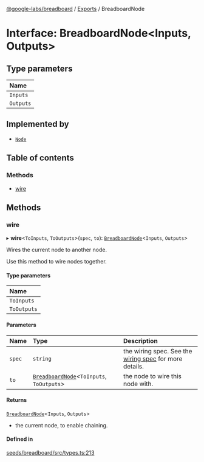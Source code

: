 [@google-labs/breadboard](../README.md) / [Exports](../modules.md) / BreadboardNode

# Interface: BreadboardNode<Inputs, Outputs\>

## Type parameters

| Name |
| :------ |
| `Inputs` |
| `Outputs` |

## Implemented by

- [`Node`](../classes/Node.md)

## Table of contents

### Methods

- [wire](BreadboardNode.md#wire)

## Methods

### wire

▸ **wire**<`ToInputs`, `ToOutputs`\>(`spec`, `to`): [`BreadboardNode`](BreadboardNode.md)<`Inputs`, `Outputs`\>

Wires the current node to another node.

Use this method to wire nodes together.

#### Type parameters

| Name |
| :------ |
| `ToInputs` |
| `ToOutputs` |

#### Parameters

| Name | Type | Description |
| :------ | :------ | :------ |
| `spec` | `string` | the wiring spec. See the [wiring spec](https://github.com/google/labs-prototypes/blob/main/seeds/breadboard/docs/wires.md) for more details. |
| `to` | [`BreadboardNode`](BreadboardNode.md)<`ToInputs`, `ToOutputs`\> | the node to wire this node with. |

#### Returns

[`BreadboardNode`](BreadboardNode.md)<`Inputs`, `Outputs`\>

- the current node, to enable chaining.

#### Defined in

[seeds/breadboard/src/types.ts:213](https://github.com/Chizobaonorh/labs-prototypes/blob/464607e/seeds/breadboard/src/types.ts#L213)
